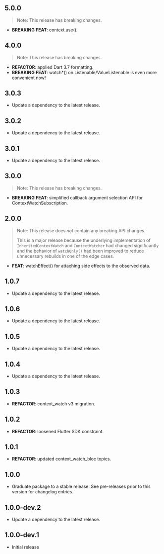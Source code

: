 ## 5.0.0

> Note: This release has breaking changes.

 - **BREAKING** **FEAT**: context.use().

## 4.0.0

> Note: This release has breaking changes.

 - **REFACTOR**: applied Dart 3.7 formatting.
 - **BREAKING** **FEAT**: watch*() on Listenable/ValueListenable is even more convenient now!

## 3.0.3

 - Update a dependency to the latest release.

## 3.0.2

 - Update a dependency to the latest release.

## 3.0.1

 - Update a dependency to the latest release.

## 3.0.0

> Note: This release has breaking changes.

 - **BREAKING** **FEAT**: simplified callback argument selection API for ContextWatchSubscription.

## 2.0.0

> Note: This release does *not* contain any breaking API changes.
>
> This is a major release because the underlying implementation of
> `InheritedContextWatch` and `ContextWatcher` had changed significantly and
> the behavior of `watchOnly()` had been improved to reduce unnecessary rebuilds
> in one of the edge cases.

 - **FEAT**: watchEffect() for attaching side effects to the observed data.

## 1.0.7

 - Update a dependency to the latest release.

## 1.0.6

 - Update a dependency to the latest release.

## 1.0.5

 - Update a dependency to the latest release.

## 1.0.4

 - Update a dependency to the latest release.

## 1.0.3

 - **REFACTOR**: context_watch v3 migration.

## 1.0.2

 - **REFACTOR**: loosened Flutter SDK constraint.

## 1.0.1

 - **REFACTOR**: updated context_watch_bloc topics.

## 1.0.0

 - Graduate package to a stable release. See pre-releases prior to this version for changelog entries.

## 1.0.0-dev.2

 - Update a dependency to the latest release.

## 1.0.0-dev.1

* Initial release
